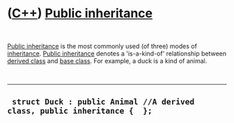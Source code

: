 



 

 

 

 

 

([C++](Cpp.md)) [Public inheritance](CppPublicInheritance.md)
===============================================================

 

[Public inheritance](CppPublicInheritance.md) is the most commonly used
(of three) modes of [inheritance](CppInheritance.md). [Public
inheritance](CppPublicInheritance.md) denotes a 'is-a-kind-of'
relationship between [derived class](CppDerivedClass.md) and [base
class](CppBaseClass.md). For example, a duck is a kind of animal.

 

  ----------------------------------------------------------------------------
  ` struct Duck : public Animal //A derived class, public inheritance {  };`
  ----------------------------------------------------------------------------

 

 

 

 

 





 




